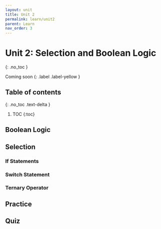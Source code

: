 ```yaml
---
layout: unit
title: Unit 2
permalink: learn/unit2
parent: Learn
nav_order: 3
---
```


# Unit 2: Selection and Boolean Logic
{: .no_toc }

Coming soon
{: .label .label-yellow }

## Table of contents
{: .no_toc .text-delta }

1. TOC
{:toc}

## Boolean Logic

## Selection
### If Statements
### Switch Statement
### Ternary Operator

## Practice

## Quiz

